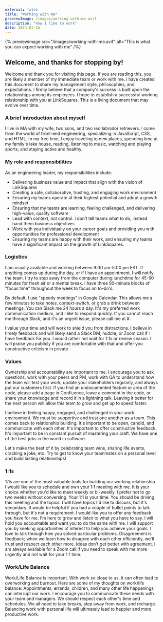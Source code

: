 ```yaml
---
external: false
title: "Working with me"
previewImage: /images/working-with-me.avif
description: "How I like to work"
date: 2024-03-16
---
```


{% previewimage src="/images/working-with-me.avif" alt="This is what you can expect working with me" /%}

## Welcome, and thanks for stopping by!

Welcome and thank you for visiting this page. If you are reading this, you are likely a member of my immediate team or work with me. I have created this document to share my management style, philosophies, and expectations. I firmly believe that a company's success is built upon the relationships among its employees. I hope to establish a successful working relationship with you at LinkSquares.
This is a living document that may evolve over time.

### A brief introduction about myself
I live in MA with my wife, two sons, and two red labrador retrievers. I come from the world of front-end engineering, specializing in JavaScript, CSS, and HTML. In my free time, I enjoy traveling to new places, spending time at my family's lake house, reading, listening to music, watching and playing sports, and staying active and healthy.

### My role and responsibilities
As an engineering leader, my responsibilities include:
- Delivering business value and impact that align with the vision of LinkSquares
- Creating a safe, collaborative, trusting, and engaging work environment
- Ensuring my teams operate at their highest potential and adopt a growth mindset
- Ensuring that my teams are learning, feeling challenged, and delivering high-value, quality software
- Lead with context, not control. I don’t tell teams what to do, instead hand them business objectives
- Work with you individually on your career goals and providing you with opportunities for professional development
- Ensuring my teams are happy with their work, and ensuring my teams have a significant impact on the growth of LinkSquares.

### Logistics
I am usually available and working between 9:00 am-5:00 pm EST. If anything comes up during the day, or if I have an appointment, I will notify the team. I try to step away from the computer during lunchtime for 45-60 minutes for fresh air or a mental break. I have three 90-minute blocks of "focus time" throughout the week to focus on to-do's.

By default, I use "speedy meetings" in Google Calendar. This allows me a few minutes to take notes, context-switch, or grab a drink between meetings. You can Slack me 24 hours a day. It's my preferred work communication medium, and I like to respond quickly. If you cannot reach me through Slack, and it's an urgent issue, please call me at #.

I value your time and will work to shield you from distractions. I believe in timely feedback and will likely send a Slack DM, huddle, or Zoom call if I have feedback for you. I would rather not wait for 1:1s or review season. I will praise you publicly if you are comfortable with that and offer you constructive criticism in private.

### Values
Ownership and accountability are important to me. I encourage you to ask questions, work with your peers and PM, work with QA to understand how the team will test your work, update your stakeholders regularly, and always put our customers first. If you find an undocumented feature or area of the code, please add a page in Confluence, leave a comment in the code, or share your knowledge and record it in a lightning talk. Leaving it better for the next person will allow this team to grow and get up to speed faster.

I believe in feeling happy, engaged, and challenged in your work environment. We must be supportive and trust one another as a team. This comes back to relationship building. It's important to be open, candid, and communicate with each other. It's important to offer constructive feedback. It's important to be in constant pursuit of mastering your craft. We have one of the best jobs in the world in software. 

Let's make the best of it by celebrating team wins, sharing life events, cracking a joke, etc. Try to get to know your teammates on a personal level and build lasting relationships!

### 1:1s
1:1s are one of the most valuable tools for building our working relationship. I would like you to schedule and own your 1:1 meeting with me. It is your choice whether you'd like to meet weekly or bi-weekly. I prefer not to go two weeks without conversing. Your 1:1 is your time. You should be driving this meeting and the topics. I will have topics I'd like to discuss, but it's secondary. It would be helpful if you had a couple of bullet points to talk through, but it's not a requirement. I would like you to offer any feedback you have for me. I'm here to grow and listen to what you have to say. I will hold you accountable and want you to do the same with me. I will support you by seeking opportunities of interest to help you achieve your goals. I love to talk through how you solved particular problems. Disagreement is feedback; when we learn how to disagree with each other efficiently, we'll trust and respect each other more. Ideas don't get better with agreement.
I am always available for a Zoom call if you need to speak with me more urgently and not wait for your 1:1 time.

### Work/Life Balance
Work/Life Balance is important. With work so close to us, it can often lead to overworking and burnout. Here are some of my thoughts on work/life balance: Appointments, errands, children, and many other life happenings can interrupt our work. I encourage you to communicate these needs with your team and managers. We should respect each other's time and schedules. We all need to take breaks, step away from work, and recharge. Balancing work with personal life will ultimately lead to happier and more productive work.
